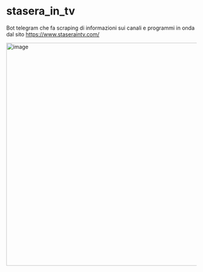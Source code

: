 # stasera_in_tv
Bot telegram che fa scraping di informazioni sui canali e programmi in onda dal sito https://www.staseraintv.com/

<img width="620" height="590" alt="image" src="https://github.com/user-attachments/assets/1c279abe-fe4a-43e2-9707-1b2bc80065ef" />
